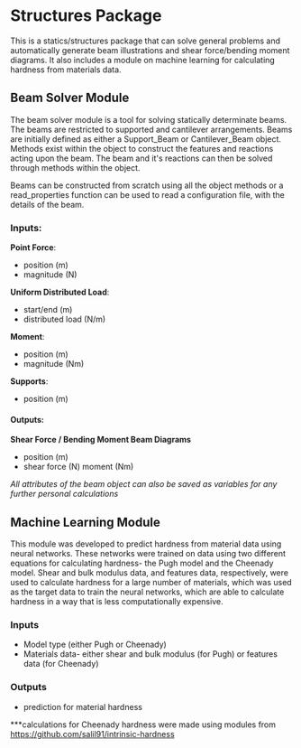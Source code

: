 # Structures Package 
This is a statics/structures package that can solve general problems and automatically generate beam illustrations and shear force/bending moment diagrams. It also includes a module on machine learning for calculating hardness from materials data.   


## Beam Solver Module
The beam solver module is a tool for solving statically determinate beams. The beams are restricted to supported and cantilever arrangements.
Beams are initially defined as either a Support_Beam or Cantilever_Beam object. Methods exist within the object to construct the features
and reactions acting upon the beam. The beam and it's reactions can then be solved through methods within the object.

Beams can be constructed from scratch using all the object methods or a read_properties function can be used to read a configuration file, with 
the details of the beam.


### Inputs:

**Point Force**:
* position (m)
* magnitude (N)

**Uniform Distributed Load**:
* start/end (m)
* distributed load (N/m)

**Moment**:
* position (m)
* magnitude (Nm)

**Supports**:
* position (m)

#### Outputs:
**Shear Force / Bending Moment Beam Diagrams**
  * position (m)
  * shear force (N) moment (Nm)

*All attributes of the beam object can also be saved as variables for any further personal calculations*

## Machine Learning Module
This module was developed to predict hardness from material data using neural networks. These networks were trained on data using two different equations for calculating hardness- the Pugh model and the Cheenady model. Shear and bulk modulus data, and features data, respectively, were used to calculate hardness for a large number of materials, which was used as the target data to train the neural networks, which are able to calculate hardness in a way that is less computationally expensive.

### Inputs
* Model type (either Pugh or Cheenady)
* Materials data- either shear and bulk modulus (for Pugh) or features data (for Cheenady) 

### Outputs
* prediction for material hardness

***calculations for Cheenady hardness were made using modules from https://github.com/salil91/intrinsic-hardness

